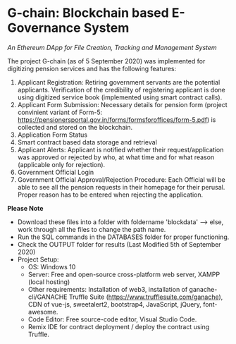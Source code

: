 # G-chain: Blockchain based E-Governance System
<i>An Ethereum DApp for File Creation, Tracking and Management System</i><br/>

The project G-chain (as of 5 September 2020) was implemented for digitizing pension services and has the following features:
  1. Applicant Registration:
    Retiring government servants are the potential applicants. Verification of the credibility of registering applicant is done using digitized service book (implemented using smart contract calls).
  2. Applicant Form Submission:
    Necessary details for pension form (project convinient variant of Form-5: https://pensionersportal.gov.in/forms/formsforoffices/form-5.pdf) is collected and stored on the blockchain. 
  3. Application Form Status 
  4. Smart contract based data storage and retrieval
  5. Applicant Alerts:
    Applicant is notified whether their request/application was approved or rejected by who, at what time and for what reason (applicable only for rejection). 
  6. Government Official Login
  7. Government Official Approval/Rejection Procedure:
    Each Official will be able to see all the pension requests in their homepage for their perusal. Proper reason has to be entered when rejecting the application.
   
<b>Please Note</b><br/>
* Download these files into a folder with foldername 'blockdata' --> else, work through all the files to change the path name.
* Run the SQL commands in the DATABASES folder for proper functioning. 
* Check the OUTPUT folder for results (Last Modified 5th of September 2020)
* Project Setup:
  - OS: Windows 10
  - Server: Free and open-source cross-platform web server, XAMPP (local hosting)
  - Other requirements: Installation of web3, installation of ganache-cli/GANACHE Truffle Suite (https://www.trufflesuite.com/ganache), CDN of vue-js, sweetalert2, bootstrap4, JavaScript, jQuery, font-awesome.
  - Code Editor: Free source-code editor, Visual Studio Code.
  - Remix IDE for contract deployment / deploy the contract using Truffle.
  
  


